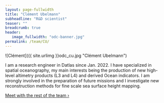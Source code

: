 ```yaml
---
layout: page-fullwidth
title: "Clément Ubelmann"
subheadline: "R&D scientist"
teaser: ""
breadcrumb: true
header:
   image_fullwidth: "odc-banner.jpg"
permalink: /team/CU/
---
```


![Clément]({{ site.urlimg }}odc_cu.jpg "Clément Ubelmann")

I am a research engineer in Datlas since Jan. 2022. I have specialized in spatial oceanography, my main interests being the production of new high-level altimetry products (L3 and L4) and derived Ocean indicators. I am strongly involved in the preparation of future missions and I investigate new reconstruction methods for fine scale sea surface height mapping.

<a class="radius button small" href="{{ site.url }}{{ site.baseurl }}/team/">Meet with the rest of the team ›</a> 



